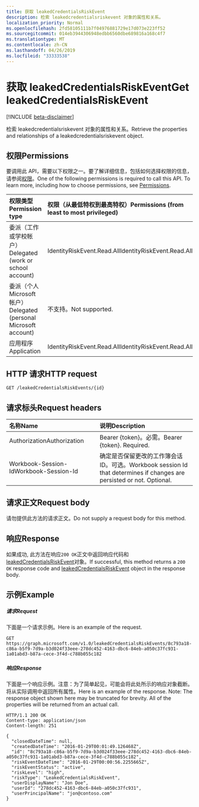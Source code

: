 ```yaml
---
title: 获取 leakedCredentialsRiskEvent
description: 检索 leakedcredentialsriskevent 对象的属性和关系。
localization_priority: Normal
ms.openlocfilehash: 2fd58105111b7f04976881729e17d073e223ff52
ms.sourcegitcommit: 014eb3944306948edbb6560dbe689816a168c4f7
ms.translationtype: MT
ms.contentlocale: zh-CN
ms.lasthandoff: 04/26/2019
ms.locfileid: "33333538"
---
```

# <a name="get-leakedcredentialsriskevent"></a><span data-ttu-id="03340-103">获取 leakedCredentialsRiskEvent</span><span class="sxs-lookup"><span data-stu-id="03340-103">Get leakedCredentialsRiskEvent</span></span>

[!INCLUDE [beta-disclaimer](../../includes/beta-disclaimer.md)]

<span data-ttu-id="03340-104">检索 leakedcredentialsriskevent 对象的属性和关系。</span><span class="sxs-lookup"><span data-stu-id="03340-104">Retrieve the properties and relationships of a leakedcredentialsriskevent object.</span></span>
## <a name="permissions"></a><span data-ttu-id="03340-105">权限</span><span class="sxs-lookup"><span data-stu-id="03340-105">Permissions</span></span>
<span data-ttu-id="03340-p101">要调用此 API，需要以下权限之一。要了解详细信息，包括如何选择权限的信息，请参阅[权限](/graph/permissions-reference)。</span><span class="sxs-lookup"><span data-stu-id="03340-p101">One of the following permissions is required to call this API. To learn more, including how to choose permissions, see [Permissions](/graph/permissions-reference).</span></span>

|<span data-ttu-id="03340-108">权限类型</span><span class="sxs-lookup"><span data-stu-id="03340-108">Permission type</span></span>      | <span data-ttu-id="03340-109">权限（从最低特权到最高特权）</span><span class="sxs-lookup"><span data-stu-id="03340-109">Permissions (from least to most privileged)</span></span>              |
|:--------------------|:---------------------------------------------------------|
|<span data-ttu-id="03340-110">委派（工作或学校帐户）</span><span class="sxs-lookup"><span data-stu-id="03340-110">Delegated (work or school account)</span></span> | <span data-ttu-id="03340-111">IdentityRiskEvent.Read.All</span><span class="sxs-lookup"><span data-stu-id="03340-111">IdentityRiskEvent.Read.All</span></span>    |
|<span data-ttu-id="03340-112">委派（个人 Microsoft 帐户）</span><span class="sxs-lookup"><span data-stu-id="03340-112">Delegated (personal Microsoft account)</span></span> | <span data-ttu-id="03340-113">不支持。</span><span class="sxs-lookup"><span data-stu-id="03340-113">Not supported.</span></span>    |
|<span data-ttu-id="03340-114">应用程序</span><span class="sxs-lookup"><span data-stu-id="03340-114">Application</span></span> | <span data-ttu-id="03340-115">IdentityRiskEvent.Read.All</span><span class="sxs-lookup"><span data-stu-id="03340-115">IdentityRiskEvent.Read.All</span></span> |

## <a name="http-request"></a><span data-ttu-id="03340-116">HTTP 请求</span><span class="sxs-lookup"><span data-stu-id="03340-116">HTTP request</span></span>
<!-- { "blockType": "ignored" } -->
```http
GET /leakedCredentialsRiskEvents/{id}
```
## <a name="request-headers"></a><span data-ttu-id="03340-117">请求标头</span><span class="sxs-lookup"><span data-stu-id="03340-117">Request headers</span></span>
| <span data-ttu-id="03340-118">名称</span><span class="sxs-lookup"><span data-stu-id="03340-118">Name</span></span>      |<span data-ttu-id="03340-119">说明</span><span class="sxs-lookup"><span data-stu-id="03340-119">Description</span></span>|
|:----------|:----------|
| <span data-ttu-id="03340-120">Authorization</span><span class="sxs-lookup"><span data-stu-id="03340-120">Authorization</span></span>  | <span data-ttu-id="03340-p102">Bearer {token}。必需。</span><span class="sxs-lookup"><span data-stu-id="03340-p102">Bearer {token}. Required.</span></span> |
| <span data-ttu-id="03340-123">Workbook-Session-Id</span><span class="sxs-lookup"><span data-stu-id="03340-123">Workbook-Session-Id</span></span>  | <span data-ttu-id="03340-p103">确定是否保留更改的工作簿会话 ID。可选。</span><span class="sxs-lookup"><span data-stu-id="03340-p103">Workbook session Id that determines if changes are persisted or not. Optional.</span></span>|

## <a name="request-body"></a><span data-ttu-id="03340-126">请求正文</span><span class="sxs-lookup"><span data-stu-id="03340-126">Request body</span></span>
<span data-ttu-id="03340-127">请勿提供此方法的请求正文。</span><span class="sxs-lookup"><span data-stu-id="03340-127">Do not supply a request body for this method.</span></span>

## <a name="response"></a><span data-ttu-id="03340-128">响应</span><span class="sxs-lookup"><span data-stu-id="03340-128">Response</span></span>

<span data-ttu-id="03340-129">如果成功, 此方法在响应`200 OK`正文中返回响应代码和[leakedCredentialsRiskEvent](../resources/leakedcredentialsriskevent.md)对象。</span><span class="sxs-lookup"><span data-stu-id="03340-129">If successful, this method returns a `200 OK` response code and [leakedCredentialsRiskEvent](../resources/leakedcredentialsriskevent.md) object in the response body.</span></span>
## <a name="example"></a><span data-ttu-id="03340-130">示例</span><span class="sxs-lookup"><span data-stu-id="03340-130">Example</span></span>
##### <a name="request"></a><span data-ttu-id="03340-131">请求</span><span class="sxs-lookup"><span data-stu-id="03340-131">Request</span></span>
<span data-ttu-id="03340-132">下面是一个请求示例。</span><span class="sxs-lookup"><span data-stu-id="03340-132">Here is an example of the request.</span></span>
<!-- {
  "blockType": "request",
  "name": "get_leakedcredentialsriskevent"
}-->
```http
GET https://graph.microsoft.com/v1.0/leakedCredentialsRiskEvents/8c793a18-c86a-b5f9-7d9a-b3d024f33eee-278dc452-4163-dbc6-84eb-a050c37fc931-1a01abd3-b87a-cece-3f4d-c788b055c182
```
##### <a name="response"></a><span data-ttu-id="03340-133">响应</span><span class="sxs-lookup"><span data-stu-id="03340-133">Response</span></span>
<span data-ttu-id="03340-p104">下面是一个响应示例。注意：为了简单起见，可能会将此处所示的响应对象截断。将从实际调用中返回所有属性。</span><span class="sxs-lookup"><span data-stu-id="03340-p104">Here is an example of the response. Note: The response object shown here may be truncated for brevity. All of the properties will be returned from an actual call.</span></span>
<!-- {
  "blockType": "response",
  "truncated": true,
  "@odata.type": "microsoft.graph.leakedCredentialsRiskEvent"
} -->
```http
HTTP/1.1 200 OK
Content-type: application/json
Content-length: 251

{
  "closedDateTime": null,
  "createdDateTime": "2016-01-29T00:01:49.126468Z",
  "id": "8c793a18-c86a-b5f9-7d9a-b3d024f33eee-278dc452-4163-dbc6-84eb-a050c37fc931-1a01abd3-b87a-cece-3f4d-c788b055c182",
  "riskEventDateTime": "2016-01-29T00:00:56.2255665Z",
  "riskEventStatus": "active",
  "riskLevel": "high",
  "riskType": "LeakedCredentialsRiskEvent",
  "userDisplayName": "Jon Doe",
  "userId": "278dc452-4163-dbc6-84eb-a050c37fc931",
  "userPrincipalName": "jon@contoso.com"
}
```

<!-- uuid: 8fcb5dbc-d5aa-4681-8e31-b001d5168d79
2015-10-25 14:57:30 UTC -->
<!--
{
  "type": "#page.annotation",
  "description": "Get leakedCredentialsRiskEvent",
  "keywords": "",
  "section": "documentation",
  "tocPath": "",
  "suppressions": []
}
-->
